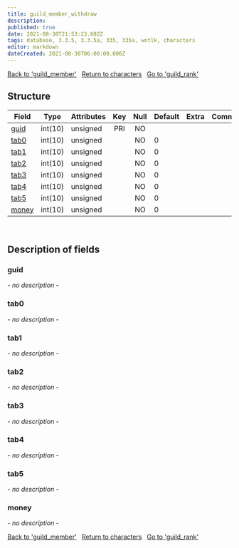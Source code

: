 ```yaml
---
title: guild_member_withdraw
description: 
published: true
date: 2021-08-30T21:53:23.602Z
tags: database, 3.3.5, 3.3.5a, 335, 335a, wotlk, characters
editor: markdown
dateCreated: 2021-08-30T06:00:00.000Z
---
```


<a href="https://dev.trinitycore.info/en/database/335/characters/guild_member" class="mt-5 v-btn v-btn--depressed v-btn--flat v-btn--outlined theme--light v-size--default darkblue--text text--lighten-3"><span class="v-btn__content"><i aria-hidden="true" class="v-icon notranslate v-icon--left mdi mdi-arrow-left theme--light"></i><span>Back to 'guild_member'</span></span></a>&nbsp;&nbsp;&nbsp;<a href="https://dev.trinitycore.info/en/database/335/characters/home" class="mt-5 v-btn v-btn--depressed v-btn--flat v-btn--outlined theme--light v-size--default darkblue--text text--lighten-3"><span class="v-btn__content"><i aria-hidden="true" class="v-icon notranslate v-icon--left mdi mdi-home-outline theme--light"></i><span>Return to characters</span></span></a>&nbsp;&nbsp;&nbsp;<a href="https://dev.trinitycore.info/en/database/335/characters/guild_rank" class="mt-5 v-btn v-btn--depressed v-btn--flat v-btn--outlined theme--light v-size--default darkblue--text text--lighten-3"><span class="v-btn__content"><span>Go to 'guild_rank'</span><i aria-hidden="true" class="v-icon notranslate v-icon--right mdi mdi-arrow-right theme--light"></i></span></a>

## Structure

| Field | Type | Attributes | Key | Null | Default | Extra | Comment |
| --- | --- | --- | :---: | :---: | --- | --- | --- |
| [guid](#guid) | int(10) | unsigned | PRI | NO |  |  |  |
| [tab0](#tab0) | int(10) | unsigned |  | NO | 0 |  |  |
| [tab1](#tab1) | int(10) | unsigned |  | NO | 0 |  |  |
| [tab2](#tab2) | int(10) | unsigned |  | NO | 0 |  |  |
| [tab3](#tab3) | int(10) | unsigned |  | NO | 0 |  |  |
| [tab4](#tab4) | int(10) | unsigned |  | NO | 0 |  |  |
| [tab5](#tab5) | int(10) | unsigned |  | NO | 0 |  |  |
| [money](#money) | int(10) | unsigned |  | NO | 0 |  |  |
&nbsp;
## Description of fields

### guid
*- no description -*
&nbsp;

### tab0
*- no description -*
&nbsp;

### tab1
*- no description -*
&nbsp;

### tab2
*- no description -*
&nbsp;

### tab3
*- no description -*
&nbsp;

### tab4
*- no description -*
&nbsp;

### tab5
*- no description -*
&nbsp;

### money
*- no description -*
&nbsp;

<a href="https://dev.trinitycore.info/en/database/335/characters/guild_member" class="mt-5 v-btn v-btn--depressed v-btn--flat v-btn--outlined theme--light v-size--default darkblue--text text--lighten-3"><span class="v-btn__content"><i aria-hidden="true" class="v-icon notranslate v-icon--left mdi mdi-arrow-left theme--light"></i><span>Back to 'guild_member'</span></span></a>&nbsp;&nbsp;&nbsp;<a href="https://dev.trinitycore.info/en/database/335/characters/home" class="mt-5 v-btn v-btn--depressed v-btn--flat v-btn--outlined theme--light v-size--default darkblue--text text--lighten-3"><span class="v-btn__content"><i aria-hidden="true" class="v-icon notranslate v-icon--left mdi mdi-home-outline theme--light"></i><span>Return to characters</span></span></a>&nbsp;&nbsp;&nbsp;<a href="https://dev.trinitycore.info/en/database/335/characters/guild_rank" class="mt-5 v-btn v-btn--depressed v-btn--flat v-btn--outlined theme--light v-size--default darkblue--text text--lighten-3"><span class="v-btn__content"><span>Go to 'guild_rank'</span><i aria-hidden="true" class="v-icon notranslate v-icon--right mdi mdi-arrow-right theme--light"></i></span></a>

